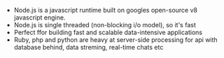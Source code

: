 * Node.js is a javascript runtime built on googles open-source v8 javascript engine.
* Node.js is single threaded (non-blocking i/o model), so it's fast
* Perfect ffor building fast and scalable data-intensive applications
* Ruby, php and python are heavy at server-side processing for api with database behind, data streming, real-time chats etc